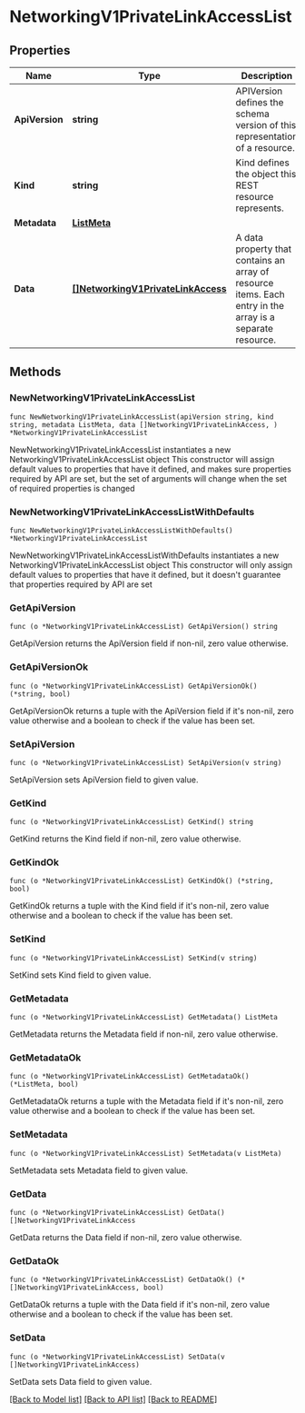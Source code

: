 # NetworkingV1PrivateLinkAccessList

## Properties

Name | Type | Description | Notes
------------ | ------------- | ------------- | -------------
**ApiVersion** | **string** | APIVersion defines the schema version of this representation of a resource. | [readonly] 
**Kind** | **string** | Kind defines the object this REST resource represents. | [readonly] 
**Metadata** | [**ListMeta**](ListMeta.md) |  | 
**Data** | [**[]NetworkingV1PrivateLinkAccess**](NetworkingV1PrivateLinkAccess.md) | A data property that contains an array of resource items. Each entry in the array is a separate resource. | 

## Methods

### NewNetworkingV1PrivateLinkAccessList

`func NewNetworkingV1PrivateLinkAccessList(apiVersion string, kind string, metadata ListMeta, data []NetworkingV1PrivateLinkAccess, ) *NetworkingV1PrivateLinkAccessList`

NewNetworkingV1PrivateLinkAccessList instantiates a new NetworkingV1PrivateLinkAccessList object
This constructor will assign default values to properties that have it defined,
and makes sure properties required by API are set, but the set of arguments
will change when the set of required properties is changed

### NewNetworkingV1PrivateLinkAccessListWithDefaults

`func NewNetworkingV1PrivateLinkAccessListWithDefaults() *NetworkingV1PrivateLinkAccessList`

NewNetworkingV1PrivateLinkAccessListWithDefaults instantiates a new NetworkingV1PrivateLinkAccessList object
This constructor will only assign default values to properties that have it defined,
but it doesn't guarantee that properties required by API are set

### GetApiVersion

`func (o *NetworkingV1PrivateLinkAccessList) GetApiVersion() string`

GetApiVersion returns the ApiVersion field if non-nil, zero value otherwise.

### GetApiVersionOk

`func (o *NetworkingV1PrivateLinkAccessList) GetApiVersionOk() (*string, bool)`

GetApiVersionOk returns a tuple with the ApiVersion field if it's non-nil, zero value otherwise
and a boolean to check if the value has been set.

### SetApiVersion

`func (o *NetworkingV1PrivateLinkAccessList) SetApiVersion(v string)`

SetApiVersion sets ApiVersion field to given value.


### GetKind

`func (o *NetworkingV1PrivateLinkAccessList) GetKind() string`

GetKind returns the Kind field if non-nil, zero value otherwise.

### GetKindOk

`func (o *NetworkingV1PrivateLinkAccessList) GetKindOk() (*string, bool)`

GetKindOk returns a tuple with the Kind field if it's non-nil, zero value otherwise
and a boolean to check if the value has been set.

### SetKind

`func (o *NetworkingV1PrivateLinkAccessList) SetKind(v string)`

SetKind sets Kind field to given value.


### GetMetadata

`func (o *NetworkingV1PrivateLinkAccessList) GetMetadata() ListMeta`

GetMetadata returns the Metadata field if non-nil, zero value otherwise.

### GetMetadataOk

`func (o *NetworkingV1PrivateLinkAccessList) GetMetadataOk() (*ListMeta, bool)`

GetMetadataOk returns a tuple with the Metadata field if it's non-nil, zero value otherwise
and a boolean to check if the value has been set.

### SetMetadata

`func (o *NetworkingV1PrivateLinkAccessList) SetMetadata(v ListMeta)`

SetMetadata sets Metadata field to given value.


### GetData

`func (o *NetworkingV1PrivateLinkAccessList) GetData() []NetworkingV1PrivateLinkAccess`

GetData returns the Data field if non-nil, zero value otherwise.

### GetDataOk

`func (o *NetworkingV1PrivateLinkAccessList) GetDataOk() (*[]NetworkingV1PrivateLinkAccess, bool)`

GetDataOk returns a tuple with the Data field if it's non-nil, zero value otherwise
and a boolean to check if the value has been set.

### SetData

`func (o *NetworkingV1PrivateLinkAccessList) SetData(v []NetworkingV1PrivateLinkAccess)`

SetData sets Data field to given value.



[[Back to Model list]](../README.md#documentation-for-models) [[Back to API list]](../README.md#documentation-for-api-endpoints) [[Back to README]](../README.md)



